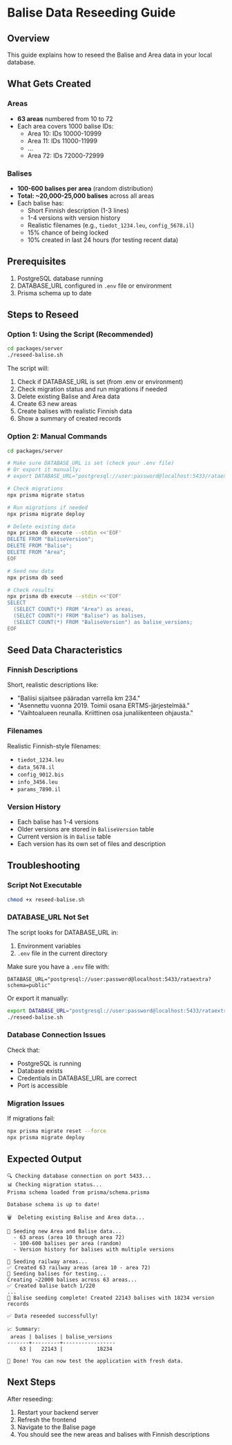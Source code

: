 # Balise Data Reseeding Guide

## Overview

This guide explains how to reseed the Balise and Area data in your local database.

## What Gets Created

### Areas

- **63 areas** numbered from 10 to 72
- Each area covers 1000 balise IDs:
  - Area 10: IDs 10000-10999
  - Area 11: IDs 11000-11999
  - ...
  - Area 72: IDs 72000-72999

### Balises

- **100-600 balises per area** (random distribution)
- **Total: ~20,000-25,000 balises** across all areas
- Each balise has:
  - Short Finnish description (1-3 lines)
  - 1-4 versions with version history
  - Realistic filenames (e.g., `tiedot_1234.leu`, `config_5678.il`)
  - 15% chance of being locked
  - 10% created in last 24 hours (for testing recent data)

## Prerequisites

1. PostgreSQL database running
2. DATABASE_URL configured in `.env` file or environment
3. Prisma schema up to date

## Steps to Reseed

### Option 1: Using the Script (Recommended)

```bash
cd packages/server
./reseed-balise.sh
```

The script will:

1. Check if DATABASE_URL is set (from .env or environment)
2. Check migration status and run migrations if needed
3. Delete existing Balise and Area data
4. Create 63 new areas
5. Create balises with realistic Finnish data
6. Show a summary of created records

### Option 2: Manual Commands

```bash
cd packages/server

# Make sure DATABASE_URL is set (check your .env file)
# Or export it manually:
# export DATABASE_URL="postgresql://user:password@localhost:5433/rataextra?schema=public"

# Check migrations
npx prisma migrate status

# Run migrations if needed
npx prisma migrate deploy

# Delete existing data
npx prisma db execute --stdin <<'EOF'
DELETE FROM "BaliseVersion";
DELETE FROM "Balise";
DELETE FROM "Area";
EOF

# Seed new data
npx prisma db seed

# Check results
npx prisma db execute --stdin <<'EOF'
SELECT
  (SELECT COUNT(*) FROM "Area") as areas,
  (SELECT COUNT(*) FROM "Balise") as balises,
  (SELECT COUNT(*) FROM "BaliseVersion") as balise_versions;
EOF
```

## Seed Data Characteristics

### Finnish Descriptions

Short, realistic descriptions like:

- "Baliisi sijaitsee pääradan varrella km 234."
- "Asennettu vuonna 2019. Toimii osana ERTMS-järjestelmää."
- "Vaihtoalueen reunalla. Kriittinen osa junaliikenteen ohjausta."

### Filenames

Realistic Finnish-style filenames:

- `tiedot_1234.leu`
- `data_5678.il`
- `config_9012.bis`
- `info_3456.leu`
- `params_7890.il`

### Version History

- Each balise has 1-4 versions
- Older versions are stored in `BaliseVersion` table
- Current version is in `Balise` table
- Each version has its own set of files and description

## Troubleshooting

### Script Not Executable

```bash
chmod +x reseed-balise.sh
```

### DATABASE_URL Not Set

The script looks for DATABASE_URL in:

1. Environment variables
2. `.env` file in the current directory

Make sure you have a `.env` file with:

```
DATABASE_URL="postgresql://user:password@localhost:5433/rataextra?schema=public"
```

Or export it manually:

```bash
export DATABASE_URL="postgresql://user:password@localhost:5433/rataextra?schema=public"
./reseed-balise.sh
```

### Database Connection Issues

Check that:

- PostgreSQL is running
- Database exists
- Credentials in DATABASE_URL are correct
- Port is accessible

### Migration Issues

If migrations fail:

```bash
npx prisma migrate reset --force
npx prisma migrate deploy
```

## Expected Output

```
🔍 Checking database connection on port 5433...
📊 Checking migration status...
Prisma schema loaded from prisma/schema.prisma

Database schema is up to date!

🗑️  Deleting existing Balise and Area data...

🌱 Seeding new Area and Balise data...
  - 63 areas (area 10 through area 72)
  - 100-600 balises per area (random)
  - Version history for balises with multiple versions

🌱 Seeding railway areas...
✅ Created 63 railway areas (area 10 - area 72)
🌱 Seeding balises for testing...
Creating ~22000 balises across 63 areas...
✅ Created balise batch 1/220
...
🎉 Balise seeding complete! Created 22143 balises with 18234 version records

✅ Data reseeded successfully!

📈 Summary:
 areas | balises | balise_versions
-------+---------+-----------------
    63 |   22143 |           18234

🎉 Done! You can now test the application with fresh data.
```

## Next Steps

After reseeding:

1. Restart your backend server
2. Refresh the frontend
3. Navigate to the Balise page
4. You should see the new areas and balises with Finnish descriptions
